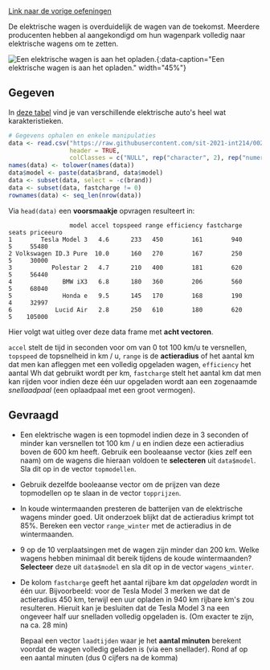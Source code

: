 <div class="text-end">
<a class="btn btn-filled with-icon" href="https://dodona.be/nl/courses/2690" target="_blank"><i class="mdi mdi-backburger mdi-24" title="link"></i>Link naar de vorige oefeningen</a>
</div>

De elektrische wagen is overduidelijk de wagen van de toekomst. Meerdere producenten hebben al aangekondigd om hun wagenpark volledig naar elektrische wagens om te zetten.

![Een elektrische wagen is aan het opladen.](media/michael-fousert.jpg "Foto door Michael Fousert op Unsplash."){:data-caption="Een elektrische wagen is aan het opladen." width="45%"}

## Gegeven

In <a href="https://github.com/sit-2021-int214/002-EVs---One-Electric-Vehicle-Dataset---Smaller/blob/main/ElectricCar_Clean.csv" target="_blank">deze tabel</a> vind je van verschillende elektrische auto's heel wat karakteristieken.

```R
# Gegevens ophalen en enkele manipulaties
data <- read.csv("https://raw.githubusercontent.com/sit-2021-int214/002-EVs---One-Electric-Vehicle-Dataset---Smaller/main/ElectricCar_Clean.csv",
                 header = TRUE,
                 colClasses = c("NULL", rep("character", 2), rep("numeric", 5), rep("NULL", 5), rep("numeric", 2) ))
names(data) <- tolower(names(data))
data$model <- paste(data$brand, data$model)
data <- subset(data, select = -c(brand))
data <- subset(data, fastcharge != 0)
rownames(data) <- seq_len(nrow(data))
```

Via `head(data)` een **voorsmaakje** opvragen resulteert in:

```
                 model accel topspeed range efficiency fastcharge seats priceeuro
1        Tesla Model 3   4.6      233   450        161        940     5     55480
2 Volkswagen ID.3 Pure  10.0      160   270        167        250     5     30000
3           Polestar 2   4.7      210   400        181        620     5     56440
4              BMW iX3   6.8      180   360        206        560     5     68040
5              Honda e   9.5      145   170        168        190     4     32997
6            Lucid Air   2.8      250   610        180        620     5    105000
```

Hier volgt wat uitleg over deze data frame met **acht vectoren**. 

`accel` stelt de tijd in seconden voor om van 0 tot 100 km/u te versnellen, `topspeed` de topsnelheid in km / u, `range` is de **actieradius** of het aantal km dat men kan afleggen met een volledig opgeladen wagen, `efficiency` het aantal Wh dat gebruikt wordt per km, `fastcharge` stelt het aantal km dat men kan rijden voor indien deze één uur opgeladen wordt aan een zogenaamde *snellaadpaal* (een oplaadpaal met een groot vermogen).

## Gevraagd

- Een elektrische wagen is een topmodel indien deze in 3 seconden of minder kan versnellen tot 100 km / u en indien deze een actieradius boven de 600 km heeft. Gebruik een booleaanse vector (kies zelf een naam) om de wagens die hieraan voldoen te **selecteren** uit `data$model`. Sla dit op in de vector `topmodellen`.

- Gebruik dezelfde booleaanse vector om de prijzen van deze topmodellen op te slaan in de vector `topprijzen`.

- In koude wintermaanden presteren de batterijen van de elektrische wagens minder goed. Uit onderzoek blijkt dat de actieradius krimpt tot 85%. Bereken een vector `range_winter` met de actieradius in de wintermaanden. 

- 9 op de 10 verplaatsingen met de wagen zijn minder dan 200 km. Welke wagens hebben minimaal dit bereik tijdens de koude wintermaanden? **Selecteer** deze uit `data$model` en sla dit op in de vector `wagens_winter`.

- De kolom `fastcharge` geeft het aantal rijbare km dat *opgeladen* wordt in één uur. Bijvoorbeeld: voor de Tesla Model 3 merken we dat de actieradius 450 km, terwijl een uur opladen in 940 km rijbare km's zou resulteren. Hieruit kan je besluiten dat de Tesla Model 3 na een ongeveer half uur snelladen volledig opgeladen is. (Om exacter te zijn, na ca. 28 min)

  Bepaal een vector `laadtijden` waar je het **aantal minuten** berekent voordat de wagen volledig geladen is (via een snellader). Rond af op een aantal minuten (dus 0 cijfers na de komma)

